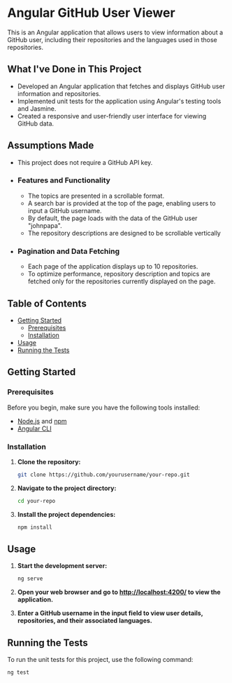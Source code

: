 # Angular GitHub User Viewer

This is an Angular application that allows users to view information about a GitHub user, including their repositories and the languages used in those repositories.

## What I've Done in This Project

- Developed an Angular application that fetches and displays GitHub user information and repositories.
- Implemented unit tests for the application using Angular's testing tools and Jasmine.
- Created a responsive and user-friendly user interface for viewing GitHub data.

## Assumptions Made

- This project does not require a GitHub API key.
- ### Features and Functionality

    - The topics are presented in a scrollable format.
    - A search bar is provided at the top of the page, enabling users to input a GitHub username.
    - By default, the page loads with the data of the GitHub user "johnpapa".
    - The repository descriptions are designed to be scrollable vertically
- ### Pagination and Data Fetching

    - Each page of the application displays up to 10 repositories.
    - To optimize performance, repository description and topics are fetched only for the repositories currently displayed on the page.

## Table of Contents

- [Getting Started](#getting-started)
  - [Prerequisites](#prerequisites)
  - [Installation](#installation)
- [Usage](#usage)
- [Running the Tests](#running-the-tests)

## Getting Started

### Prerequisites

Before you begin, make sure you have the following tools installed:

- [Node.js](https://nodejs.org/) and [npm](https://www.npmjs.com/)
- [Angular CLI](https://angular.io/cli)

### Installation

1. **Clone the repository:**

    ```bash
    git clone https://github.com/yourusername/your-repo.git
    ```
2. **Navigate to the project directory:**

    ```bash
    cd your-repo
    ```

3. **Install the project dependencies:**

    ```bash
    npm install
    ```

## Usage

1. **Start the development server:**

    ```bash
    ng serve
    ```

2. **Open your web browser and go to [http://localhost:4200/](http://localhost:4200/) to view the application.**

3. **Enter a GitHub username in the input field to view user details, repositories, and their associated languages.**

## Running the Tests

To run the unit tests for this project, use the following command:

```bash
ng test
```
